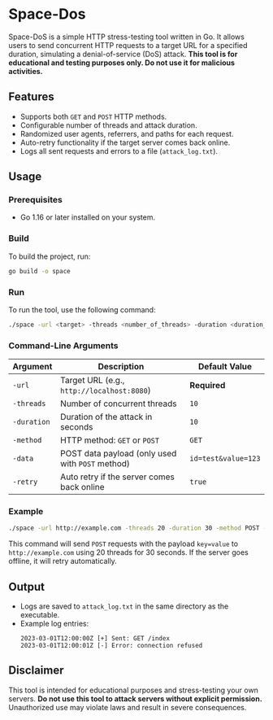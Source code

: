 # Space-Dos

Space-DoS is a simple HTTP stress-testing tool written in Go. It allows users to send concurrent HTTP requests to a target URL for a specified duration, simulating a denial-of-service (DoS) attack. **This tool is for educational and testing purposes only. Do not use it for malicious activities.**

## Features

- Supports both `GET` and `POST` HTTP methods.
- Configurable number of threads and attack duration.
- Randomized user agents, referrers, and paths for each request.
- Auto-retry functionality if the target server comes back online.
- Logs all sent requests and errors to a file (`attack_log.txt`).

## Usage

### Prerequisites

- Go 1.16 or later installed on your system.

### Build

To build the project, run:

```bash
go build -o space
```

### Run

To run the tool, use the following command:

```bash
./space -url <target> -threads <number_of_threads> -duration <duration_in_seconds> -method <HTTP_method> [-data <POST_payload>] [-retry <true|false>]
```

### Command-Line Arguments

| Argument       | Description                                      | Default Value            |
|----------------|--------------------------------------------------|--------------------------|
| `-url`         | Target URL (e.g., `http://localhost:8080`)       | **Required**             |
| `-threads`     | Number of concurrent threads                     | `10`                     |
| `-duration`    | Duration of the attack in seconds                | `10`                     |
| `-method`      | HTTP method: `GET` or `POST`                     | `GET`                    |
| `-data`        | POST data payload (only used with `POST` method) | `id=test&value=123`      |
| `-retry`       | Auto retry if the server comes back online       | `true`                   |

### Example

```bash
./space -url http://example.com -threads 20 -duration 30 -method POST -data "key=value" -retry true
```

This command will send `POST` requests with the payload `key=value` to `http://example.com` using 20 threads for 30 seconds. If the server goes offline, it will retry automatically.

## Output

- Logs are saved to `attack_log.txt` in the same directory as the executable.
- Example log entries:
  ```
  2023-03-01T12:00:00Z [+] Sent: GET /index
  2023-03-01T12:00:01Z [-] Error: connection refused
  ```

## Disclaimer

This tool is intended for educational purposes and stress-testing your own servers. **Do not use this tool to attack servers without explicit permission.** Unauthorized use may violate laws and result in severe consequences.
